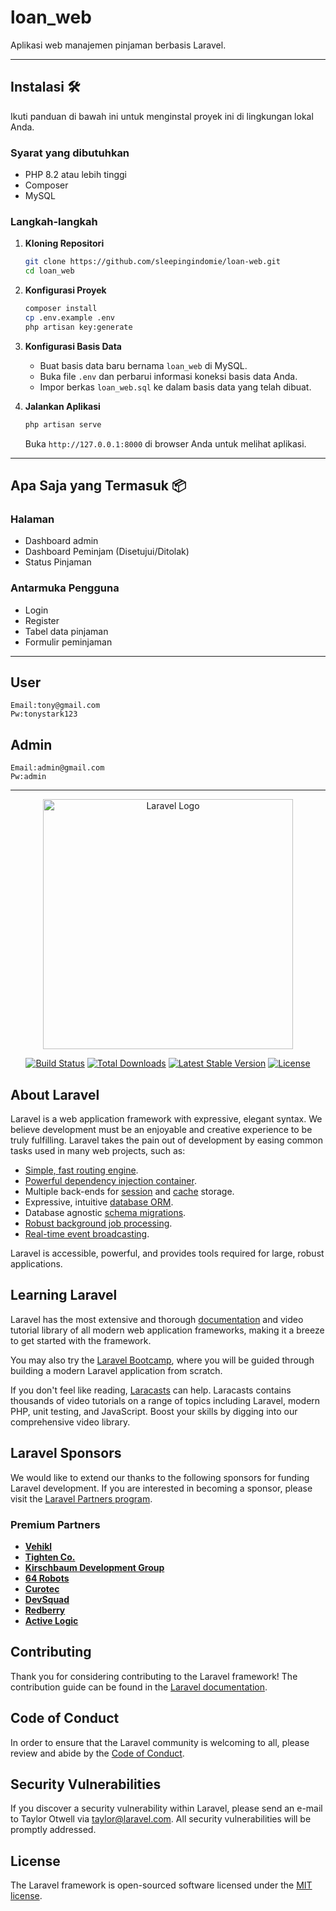 # loan\_web

Aplikasi web manajemen pinjaman berbasis Laravel.

-----

## Instalasi 🛠️

Ikuti panduan di bawah ini untuk menginstal proyek ini di lingkungan lokal Anda.

### Syarat yang dibutuhkan

  - PHP 8.2 atau lebih tinggi
  - Composer
  - MySQL

### Langkah-langkah

1.  **Kloning Repositori**

    ```bash
    git clone https://github.com/sleepingindomie/loan-web.git
    cd loan_web
    ```

2.  **Konfigurasi Proyek**

    ```bash
    composer install
    cp .env.example .env
    php artisan key:generate
    ```

3.  **Konfigurasi Basis Data**

      - Buat basis data baru bernama `loan_web` di MySQL.
      - Buka file `.env` dan perbarui informasi koneksi basis data Anda.
      - Impor berkas `loan_web.sql` ke dalam basis data yang telah dibuat.

4.  **Jalankan Aplikasi**

    ```bash
    php artisan serve
    ```

    Buka `http://127.0.0.1:8000` di browser Anda untuk melihat aplikasi.

-----

## Apa Saja yang Termasuk 📦

### Halaman

  - Dashboard admin
  - Dashboard Peminjam (Disetujui/Ditolak)
  - Status Pinjaman

### Antarmuka Pengguna

  - Login
  - Register
  - Tabel data pinjaman
  - Formulir peminjaman

-----
## User
    Email:tony@gmail.com
    Pw:tonystark123

## Admin
    Email:admin@gmail.com
    Pw:admin
-----

<p align="center"><a href="https://laravel.com" target="_blank"><img src="https://raw.githubusercontent.com/laravel/art/master/logo-lockup/5%20SVG/2%20CMYK/1%20Full%20Color/laravel-logolockup-cmyk-red.svg" width="400" alt="Laravel Logo"></a></p>

<p align="center">
<a href="https://github.com/laravel/framework/actions"><img src="https://github.com/laravel/framework/workflows/tests/badge.svg" alt="Build Status"></a>
<a href="https://packagist.org/packages/laravel/framework"><img src="https://img.shields.io/packagist/dt/laravel/framework" alt="Total Downloads"></a>
<a href="https://packagist.org/packages/laravel/framework"><img src="https://img.shields.io/packagist/v/laravel/framework" alt="Latest Stable Version"></a>
<a href="https://packagist.org/packages/laravel/framework"><img src="https://img.shields.io/packagist/l/laravel/framework" alt="License"></a>
</p>

## About Laravel

Laravel is a web application framework with expressive, elegant syntax. We believe development must be an enjoyable and creative experience to be truly fulfilling. Laravel takes the pain out of development by easing common tasks used in many web projects, such as:

- [Simple, fast routing engine](https://laravel.com/docs/routing).
- [Powerful dependency injection container](https://laravel.com/docs/container).
- Multiple back-ends for [session](https://laravel.com/docs/session) and [cache](https://laravel.com/docs/cache) storage.
- Expressive, intuitive [database ORM](https://laravel.com/docs/eloquent).
- Database agnostic [schema migrations](https://laravel.com/docs/migrations).
- [Robust background job processing](https://laravel.com/docs/queues).
- [Real-time event broadcasting](https://laravel.com/docs/broadcasting).

Laravel is accessible, powerful, and provides tools required for large, robust applications.

## Learning Laravel

Laravel has the most extensive and thorough [documentation](https://laravel.com/docs) and video tutorial library of all modern web application frameworks, making it a breeze to get started with the framework.

You may also try the [Laravel Bootcamp](https://bootcamp.laravel.com), where you will be guided through building a modern Laravel application from scratch.

If you don't feel like reading, [Laracasts](https://laracasts.com) can help. Laracasts contains thousands of video tutorials on a range of topics including Laravel, modern PHP, unit testing, and JavaScript. Boost your skills by digging into our comprehensive video library.

## Laravel Sponsors

We would like to extend our thanks to the following sponsors for funding Laravel development. If you are interested in becoming a sponsor, please visit the [Laravel Partners program](https://partners.laravel.com).

### Premium Partners

- **[Vehikl](https://vehikl.com)**
- **[Tighten Co.](https://tighten.co)**
- **[Kirschbaum Development Group](https://kirschbaumdevelopment.com)**
- **[64 Robots](https://64robots.com)**
- **[Curotec](https://www.curotec.com/services/technologies/laravel)**
- **[DevSquad](https://devsquad.com/hire-laravel-developers)**
- **[Redberry](https://redberry.international/laravel-development)**
- **[Active Logic](https://activelogic.com)**

## Contributing

Thank you for considering contributing to the Laravel framework! The contribution guide can be found in the [Laravel documentation](https://laravel.com/docs/contributions).

## Code of Conduct

In order to ensure that the Laravel community is welcoming to all, please review and abide by the [Code of Conduct](https://laravel.com/docs/contributions#code-of-conduct).

## Security Vulnerabilities

If you discover a security vulnerability within Laravel, please send an e-mail to Taylor Otwell via [taylor@laravel.com](mailto:taylor@laravel.com). All security vulnerabilities will be promptly addressed.

## License

The Laravel framework is open-sourced software licensed under the [MIT license](https://opensource.org/licenses/MIT).

